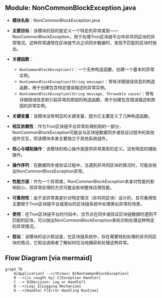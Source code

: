 ## Module: NonCommonBlockException.java
- **模块名称**：NonCommonBlockException.java

- **主要目标**：该模块的目的是定义一个特定的异常类型——NonCommonBlockException，用于处理Tron区块链平台中非共同区块的异常情况。这种异常通常在区块链节点之间同步数据时，发现不匹配的区块时抛出。

- **关键函数**：
  - `NonCommonBlockException()`：一个无参构造函数，创建一个基本的异常实例。
  - `NonCommonBlockException(String message)`：带有详细错误信息的构造函数，用于创建包含特定错误描述的异常实例。
  - `NonCommonBlockException(String message, Throwable cause)`：带有详细错误信息和引起异常的原因的构造函数，用于创建包含错误描述和原因的异常实例。

- **关键变量**：该模块没有明显的关键变量，因为它主要定义了几种构造函数。

- **相互依赖性**：作为Tron区块链平台异常处理机制的一部分，NonCommonBlockException可能会与区块链数据同步或验证过程中的其他组件交互，但该模块本身主要独立于其他系统组件。

- **核心与辅助操作**：该模块的核心操作是提供异常类型的定义。没有明显的辅助操作。

- **操作序列**：在数据同步或验证过程中，当遇到非共同区块的情况时，可能会抛出NonCommonBlockException异常。

- **性能方面**：作为一个异常类，NonCommonBlockException本身对性能的影响较小，但异常处理的方式可能会影响整体应用性能。

- **可重用性**：由于该异常类是针对特定情况（非共同区块）设计的，其可重用性主要限于Tron区块链平台或类似的区块链系统中处理类似异常的场景。

- **使用**：在Tron区块链平台的代码中，当节点在同步或验证区块链数据时遇到不匹配的区块，可以抛出NonCommonBlockException来标识和处理这种特定的异常情况。

- **假设**：该模块的设计假设是，在区块链系统中，存在需要特别处理的非共同区块的情况。它假设调用者了解如何恰当地捕获和处理这种异常。
## Flow Diagram [via mermaid]
```mermaid
graph TD
    A[Application] -->|throws| B[NonCommonBlockException]
    B -->|is caught by| C[Exception Handler]
    C --> D{Decision: Log or Handle?}
    D -->|Log| E[Logging Mechanism]
    D -->|Handle| F[Error Handling Routine]
```
